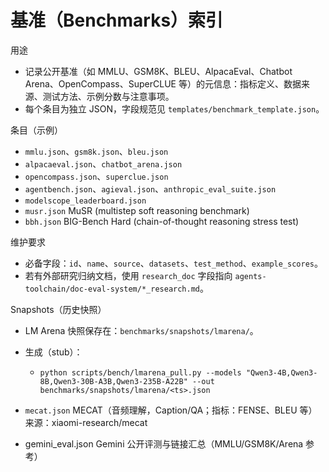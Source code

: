 # 基准（Benchmarks）索引

用途
- 记录公开基准（如 MMLU、GSM8K、BLEU、AlpacaEval、Chatbot Arena、OpenCompass、SuperCLUE 等）的元信息：指标定义、数据来源、测试方法、示例分数与注意事项。
- 每个条目为独立 JSON，字段规范见 `templates/benchmark_template.json`。

条目（示例）
- `mmlu.json`、`gsm8k.json`、`bleu.json`
- `alpacaeval.json`、`chatbot_arena.json`
- `opencompass.json`、`superclue.json`
- `agentbench.json`、`agieval.json`、`anthropic_eval_suite.json`
- `modelscope_leaderboard.json`
- `musr.json` MuSR (multistep soft reasoning benchmark)
- `bbh.json` BIG-Bench Hard (chain-of-thought reasoning stress test)

维护要求
- 必备字段：`id`、`name`、`source`、`datasets`、`test_method`、`example_scores`。
- 若有外部研究归纳文档，使用 `research_doc` 字段指向 `agents-toolchain/doc-eval-system/*_research.md`。

Snapshots（历史快照）
- LM Arena 快照保存在：`benchmarks/snapshots/lmarena/`。
- 生成（stub）：
  - `python scripts/bench/lmarena_pull.py --models "Qwen3-4B,Qwen3-8B,Qwen3-30B-A3B,Qwen3-235B-A22B" --out benchmarks/snapshots/lmarena/<ts>.json`

- `mecat.json` MECAT（音频理解，Caption/QA；指标：FENSE、BLEU 等）来源：xiaomi-research/mecat
- gemini_eval.json Gemini 公开评测与链接汇总（MMLU/GSM8K/Arena 参考）
